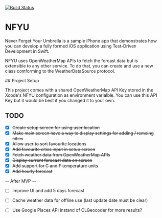 [![Build Status](https://travis-ci.org/gtranchedone/NFYU.svg)](https://travis-ci.org/gtranchedone/NFYU)

# NFYU

Never Forget Your Umbrella is a sample iPhone app that demonstrates
 how you can develop a fully formed iOS application using Test-Driven
 Development in Swift.

NFYU uses OpenWeatherMap APIs to fetch the forcast data but is
 extensible to any other service. To do that, you can create and use
 a new class comforming to the WeatherDataSource protocol.

## Project Setup

This project comes with a shared OpenWeatherMap API Key stored in the
Xcode's NFYU configuration as environment varialble. You can use this
API Key but it would be best if you changed it to your own.

## TODO

- [x] ~~Create setup screen for using user location~~
- [x] ~~Make main screen have a way to display settings
 for adding / remoing cities~~
- [x] ~~Allow user to sort favourite locations~~
- [x] ~~Add favourite cities input in setup screen~~
- [x] ~~Fetch weather data from OpenWeatherMap APIs~~
- [x] ~~Display current forecast data on screen~~
- [x] ~~Add support for C and F temperature units~~
- [x] ~~Add hourly forecast~~

-- After MVP --

- [ ] Improve UI and add 5 days forecast
- [ ] Cache weather data for offline use (last update date must be clear)
- [ ] Use Google Places API instand of CLGeocoder for more results?

